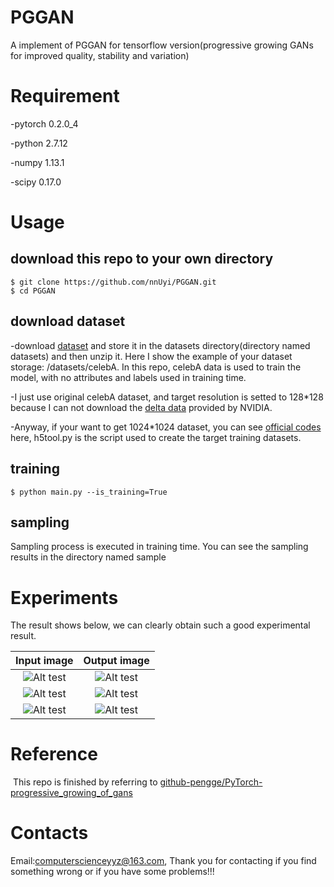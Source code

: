 # PGGAN
A implement of PGGAN for tensorflow version(progressive growing GANs for improved quality, stability and variation)
  
# Requirement
  
  -pytorch 0.2.0_4
  
  -python 2.7.12
  
  -numpy 1.13.1
  
  -scipy 0.17.0
  
# Usage
  ## download this repo to your own directory
  
    $ git clone https://github.com/nnUyi/PGGAN.git
    $ cd PGGAN
    
  ## download dataset
   -download [dataset](http://mmlab.ie.cuhk.edu.hk/projects/CelebA.html) and store it in the datasets directory(directory named datasets) and then unzip it. Here I show the example of your dataset storage: /datasets/celebA. In this repo, celebA data is used to train the model, with no attributes and labels used in training time. 
  
  -I just use original celebA dataset, and target resolution is setted to 128*128 because I can not download the [delta data](https://drive.google.com/open?id=0B4qLcYyJmiz0TXY1NG02bzZVRGs) provided by NVIDIA.
  
  -Anyway, if your want to get 1024*1024 dataset, you can see [official codes](https://github.com/tkarras/progressive_growing_of_gans) here, h5tool.py is the script used to create the target training datasets.
  
  ## training
  
    $ python main.py --is_training=True 
    
  ## sampling
  
  Sampling process is executed in training time. You can see the sampling results in the directory named sample

# Experiments
  The result shows below, we can clearly obtain such a good experimental result.
  
  |Input image|Output image|
  |:-----------------:|:----------------:|
  |![Alt test](/data/A_input_1.png)|![Alt test](/data/A_output_1.png)||
  |![Alt test](/data/A_input_2.png)|![Alt test](/data/A_output_2.png)||
  |![Alt test](/data/A_input_3.png)|![Alt test](/data/A_output_3.png)||
  

# Reference

  This repo is finished by referring to [github-pengge/PyTorch-progressive_growing_of_gans](https://github.com/github-pengge/PyTorch-progressive_growing_of_gans/blob/master/README.md)
  
# Contacts
  
  Email:computerscienceyyz@163.com, Thank you for contacting if you find something wrong or if you have some problems!!!

